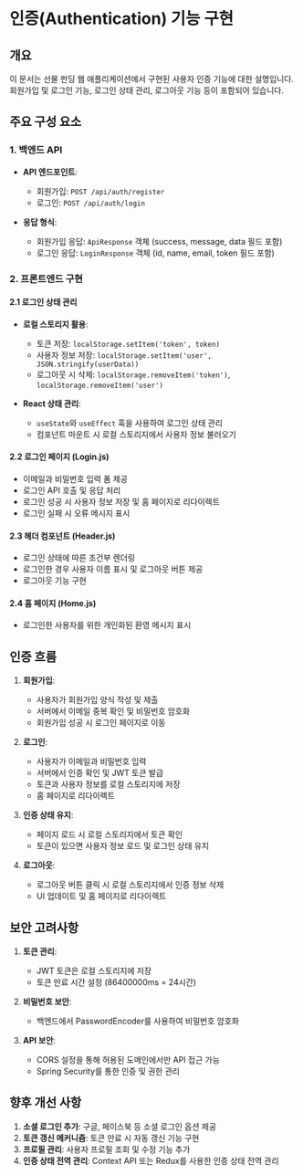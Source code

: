 # 인증(Authentication) 기능 구현

## 개요
이 문서는 선물 펀딩 웹 애플리케이션에서 구현된 사용자 인증 기능에 대한 설명입니다. 회원가입 및 로그인 기능, 로그인 상태 관리, 로그아웃 기능 등이 포함되어 있습니다.

## 주요 구성 요소

### 1. 백엔드 API
- **API 엔드포인트**:
  - 회원가입: `POST /api/auth/register`
  - 로그인: `POST /api/auth/login`

- **응답 형식**:
  - 회원가입 응답: `ApiResponse` 객체 (success, message, data 필드 포함)
  - 로그인 응답: `LoginResponse` 객체 (id, name, email, token 필드 포함)

### 2. 프론트엔드 구현

#### 2.1 로그인 상태 관리
- **로컬 스토리지 활용**:
  - 토큰 저장: `localStorage.setItem('token', token)`
  - 사용자 정보 저장: `localStorage.setItem('user', JSON.stringify(userData))`
  - 로그아웃 시 삭제: `localStorage.removeItem('token')`, `localStorage.removeItem('user')`

- **React 상태 관리**:
  - `useState`와 `useEffect` 훅을 사용하여 로그인 상태 관리
  - 컴포넌트 마운트 시 로컬 스토리지에서 사용자 정보 불러오기

#### 2.2 로그인 페이지 (Login.js)
- 이메일과 비밀번호 입력 폼 제공
- 로그인 API 호출 및 응답 처리
- 로그인 성공 시 사용자 정보 저장 및 홈 페이지로 리다이렉트
- 로그인 실패 시 오류 메시지 표시

#### 2.3 헤더 컴포넌트 (Header.js)
- 로그인 상태에 따른 조건부 렌더링
- 로그인한 경우 사용자 이름 표시 및 로그아웃 버튼 제공
- 로그아웃 기능 구현

#### 2.4 홈 페이지 (Home.js)
- 로그인한 사용자를 위한 개인화된 환영 메시지 표시

## 인증 흐름

1. **회원가입**:
   - 사용자가 회원가입 양식 작성 및 제출
   - 서버에서 이메일 중복 확인 및 비밀번호 암호화
   - 회원가입 성공 시 로그인 페이지로 이동

2. **로그인**:
   - 사용자가 이메일과 비밀번호 입력
   - 서버에서 인증 확인 및 JWT 토큰 발급
   - 토큰과 사용자 정보를 로컬 스토리지에 저장
   - 홈 페이지로 리다이렉트

3. **인증 상태 유지**:
   - 페이지 로드 시 로컬 스토리지에서 토큰 확인
   - 토큰이 있으면 사용자 정보 로드 및 로그인 상태 유지

4. **로그아웃**:
   - 로그아웃 버튼 클릭 시 로컬 스토리지에서 인증 정보 삭제
   - UI 업데이트 및 홈 페이지로 리다이렉트

## 보안 고려사항

1. **토큰 관리**:
   - JWT 토큰은 로컬 스토리지에 저장
   - 토큰 만료 시간 설정 (86400000ms = 24시간)

2. **비밀번호 보안**:
   - 백엔드에서 PasswordEncoder를 사용하여 비밀번호 암호화

3. **API 보안**:
   - CORS 설정을 통해 허용된 도메인에서만 API 접근 가능
   - Spring Security를 통한 인증 및 권한 관리

## 향후 개선 사항

1. **소셜 로그인 추가**: 구글, 페이스북 등 소셜 로그인 옵션 제공
2. **토큰 갱신 메커니즘**: 토큰 만료 시 자동 갱신 기능 구현
3. **프로필 관리**: 사용자 프로필 조회 및 수정 기능 추가
4. **인증 상태 전역 관리**: Context API 또는 Redux를 사용한 인증 상태 전역 관리 